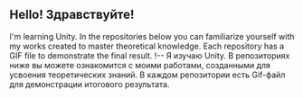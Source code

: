 ## Hello! Здравствуйте!

I'm learning Unity. In the repositories below you can familiarize yourself with my works created to master theoretical knowledge. Each repository has a GIF file to demonstrate the final result.
!--
Я изучаю Unity. В репозиториях ниже вы можете ознакомится с моими работами, созданными для усвоения теоретических знаний. В каждом репозитории есть Gif-файл для демонстрации итогового результата.



<!--
**KingLlch/KingLlch** is a ✨ _special_ ✨ repository because its `README.md` (this file) appears on your GitHub profile.

Here are some ideas to get you started:

- 🔭 I’m currently working on ...
- 🌱 I’m currently learning ...
- 👯 I’m looking to collaborate on ...
- 🤔 I’m looking for help with ...
- 💬 Ask me about ...
- 📫 How to reach me: ...
- 😄 Pronouns: ...
- ⚡ Fun fact: ...
-->
